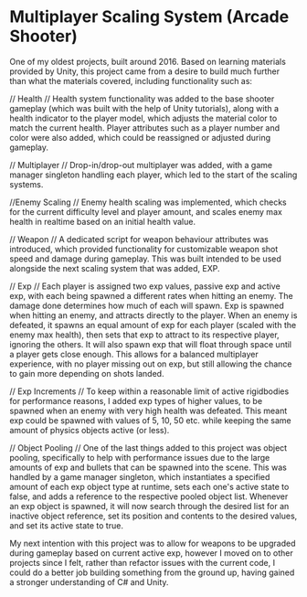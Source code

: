 # Multiplayer Scaling System (Arcade Shooter)

One of my oldest projects, built around 2016. Based on learning materials provided by Unity, this project came from a desire to build much further than what the materials covered, including functionality such as:

// Health // 
Health system functionality was added to the base shooter gameplay (which was built with the help of Unity tutorials), along with a health indicator to the player model, which adjusts the material color to match the current health. Player attributes such as a player number and color were also added, which could be reassigned or adjusted during gameplay.

// Multiplayer // 
Drop-in/drop-out multiplayer was added, with a game manager singleton handling each player, which led to the start of the scaling systems.

//Enemy Scaling //
Enemy health scaling was implemented, which checks for the current difficulty level and player amount, and scales enemy max health in realtime based on an initial health value.

// Weapon // 
A dedicated script for weapon behaviour attributes was introduced, which provided functionality for customizable weapon shot speed and damage during gameplay. This was built intended to be used alongside the next scaling system that was added, EXP.

// Exp // 
Each player is assigned two exp values, passive exp and active exp, with each being spawned a different rates when hitting an enemy. The damage done determines how much of each will spawn. Exp is spawned when hitting an enemy, and attracts directly to the player. When an enemy is defeated, it spawns an equal amount of exp for each player (scaled with the enemy max health), then sets that exp to attract to its respective player, ignoring the others. It will also spawn exp that will float through space until a player gets close enough. This allows for a balanced multiplayer experience, with no player missing out on exp, but still allowing the chance to gain more depending on shots landed.

// Exp Increments // 
To keep within a reasonable limit of active rigidbodies for performance reasons, I added exp types of higher values, to be spawned when an enemy with very high health was defeated. This meant exp could be spawned with values of 5, 10, 50 etc. while keeping the same amount of physics objects active (or less).

// Object Pooling // 
One of the last things added to this project was object pooling, specifically to help with performance issues due to the large amounts of exp and bullets that can be spawned into the scene. This was handled by a game manager singleton, which instantiates a specified amount of each exp object type at runtime, sets each one's active state to false, and adds a reference to the respective pooled object list. Whenever an exp object is spawned, it will now search through the desired list for an inactive object reference, set its position and contents to the desired values, and set its active state to true.

My next intention with this project was to allow for weapons to be upgraded during gameplay based on current active exp, however I moved on to other projects since I felt, rather than refactor issues with the current code, I could do a better job building something from the ground up, having gained a stronger understanding of C# and Unity.
